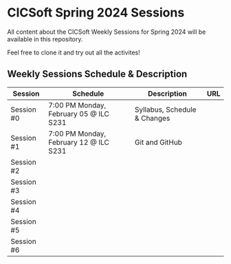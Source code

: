 # CICSoft Spring 2024 Sessions #

All content about the CICSoft Weekly Sessions for Spring 2024 will be available in this repository.

Feel free to clone it and try out all the activites!

## Weekly Sessions Schedule & Description ##

| Session    | Schedule                                | Description                  | URL                                                                                                                                                                                    |
|------------|-----------------------------------------|------------------------------|----------------------------------------------------------------------------------------------------------------------------------------------------------------------------------------|
| Session #0 | 7:00 PM Monday, February 05 @ ILC S231 | Syllabus, Schedule & Changes |                           |
| Session #1 | 7:00 PM Monday, February 12 @ ILC S231 | Git and GitHub               | |
| Session #2 |                                         |                              |                                                                                                                                                                                        |
| Session #3 |                                         |                              |                                                                                                                                                                                        |
| Session #4 |                                         |                              |                                                                                                                                                                                        |
| Session #5 |                                         |                              |                                                                                                                                                                                        |
| Session #6 |                                         |                              |                                                                                                                                                                                        |
